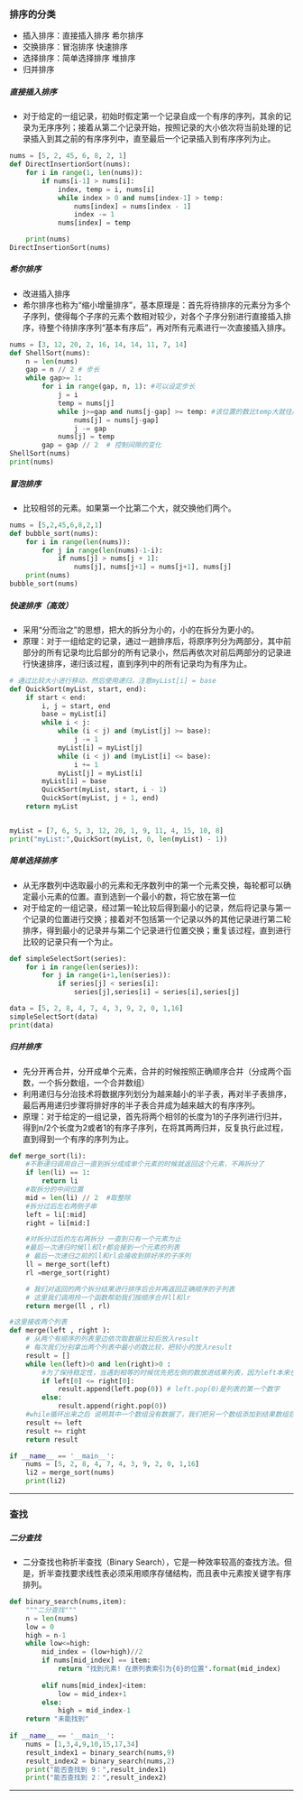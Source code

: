 ### 排序的分类
* 插入排序：直接插入排序  希尔排序
* 交换排序：冒泡排序  快速排序
* 选择排序：简单选择排序  堆排序
* 归并排序


#####  直接插入排序

* 对于给定的一组记录，初始时假定第一个记录自成一个有序的序列，其余的记录为无序序列；接着从第二个记录开始，按照记录的大小依次将当前处理的记录插入到其之前的有序序列中，直至最后一个记录插入到有序序列为止。

```python
nums = [5, 2, 45, 6, 8, 2, 1]
def DirectInsertionSort(nums):
    for i in range(1, len(nums)):
        if nums[i-1] > nums[i]:
            index, temp = i, nums[i]
            while index > 0 and nums[index-1] > temp:
                nums[index] = nums[index - 1]
                index -= 1
            nums[index] = temp

    print(nums)  
DirectInsertionSort(nums)


```




#####  希尔排序
* 改进插入排序
* 希尔排序也称为“缩小增量排序”，基本原理是：首先将待排序的元素分为多个子序列，使得每个子序的元素个数相对较少，对各个子序分别进行直接插入排序，待整个待排序序列“基本有序后”，再对所有元素进行一次直接插入排序。

```python
nums = [3, 12, 20, 2, 16, 14, 14, 11, 7, 14]
def ShellSort(nums):
    n = len(nums)
    gap = n // 2 # 步长
    while gap>= 1:
        for i in range(gap, n, 1): #可以设定步长
            j = i
            temp = nums[j]
            while j>=gap and nums[j-gap] >= temp: #该位置的数比temp大就往后移
                nums[j] = nums[j-gap]
                j -= gap
            nums[j] = temp
        gap = gap // 2  # 控制间隙的变化
ShellSort(nums)
print(nums)

```

#####  冒泡排序
* 比较相邻的元素。如果第一个比第二个大，就交换他们两个。
```python
nums = [5,2,45,6,8,2,1]
def bubble_sort(nums):
    for i in range(len(nums)):
        for j in range(len(nums)-1-i):
            if nums[j] > nums[j + 1]:
                nums[j], nums[j+1] = nums[j+1], nums[j]
    print(nums)
bubble_sort(nums)

```




##### 快速排序（高效）
* 采用“分而治之”的思想，把大的拆分为小的，小的在拆分为更小的。
* 原理：对于一组给定的记录，通过一趟排序后，将原序列分为两部分，其中前部分的所有记录均比后部分的所有记录小，然后再依次对前后两部分的记录进行快速排序，递归该过程，直到序列中的所有记录均为有序为止。

```python
# 通过比较大小进行移动，然后使用递归，注意myList[i] = base
def QuickSort(myList, start, end):
    if start < end:
        i, j = start, end
        base = myList[i]
        while i < j:
            while (i < j) and (myList[j] >= base):
                j -= 1    
            myList[i] = myList[j]
            while (i < j) and (myList[i] <= base):
                i += 1
            myList[j] = myList[i]
        myList[i] = base
        QuickSort(myList, start, i - 1)
        QuickSort(myList, j + 1, end)
    return myList


myList = [7, 6, 5, 3, 12, 20, 1, 9, 11, 4, 15, 10, 8]
print("myList:",QuickSort(myList, 0, len(myList) - 1))

```



##### 简单选择排序
* 从无序数列中选取最小的元素和无序数列中的第一个元素交换，每轮都可以确定最小元素的位置。直到选到一个最小的数，将它放在第一位
* 对于给定的一组记录，经过第一轮比较后得到最小的记录，然后将记录与第一个记录的位置进行交换；接着对不包括第一个记录以外的其他记录进行第二轮排序，得到最小的记录并与第二个记录进行位置交换；重复该过程，直到进行比较的记录只有一个为止。

```python
def simpleSelectSort(series):
    for i in range(len(series)):
        for j in range(i+1,len(series)):
            if series[j] < series[i]:
                series[j],series[i] = series[i],series[j]

data = [5, 2, 8, 4, 7, 4, 3, 9, 2, 0, 1,16]
simpleSelectSort(data)
print(data)
```



##### 归并排序
* 先分开再合并，分开成单个元素，合并的时候按照正确顺序合并（分成两个函数，一个拆分数组，一个合并数组）
* 利用递归与分治技术将数据序列划分为越来越小的半子表，再对半子表排序，最后再用递归步骤将排好序的半子表合并成为越来越大的有序序列。
* 原理：对于给定的一组记录，首先将两个相邻的长度为1的子序列进行归并，得到n/2个长度为2或者1的有序子序列，在将其两两归并，反复执行此过程，直到得到一个有序的序列为止。

```python
def merge_sort(li):
    #不断递归调用自己一直到拆分成成单个元素的时候就返回这个元素，不再拆分了
    if len(li) == 1:
        return li
    #取拆分的中间位置
    mid = len(li) // 2  #取整除
    #拆分过后左右两侧子串
    left = li[:mid]
    right = li[mid:]

    #对拆分过后的左右再拆分 一直到只有一个元素为止
    #最后一次递归时候ll和lr都会接到一个元素的列表
    # 最后一次递归之前的ll和rl会接收到排好序的子序列
    ll = merge_sort(left)
    rl =merge_sort(right)

    # 我们对返回的两个拆分结果进行排序后合并再返回正确顺序的子列表
    # 这里我们调用拎一个函数帮助我们按顺序合并ll和lr
    return merge(ll , rl)

#这里接收两个列表
def merge(left , right ):
    # 从两个有顺序的列表里边依次取数据比较后放入result
    # 每次我们分别拿出两个列表中最小的数比较，把较小的放入result
    result = []
    while len(left)>0 and len(right)>0 :
        #为了保持稳定性，当遇到相等的时候优先把左侧的数放进结果列表，因为left本来也是大数列中比较靠左的
        if left[0] <= right[0]:
            result.append(left.pop(0)) # left.pop(0)是列表的第一个数字
        else:
            result.append(right.pop(0))
    #while循环出来之后 说明其中一个数组没有数据了，我们把另一个数组添加到结果数组后面
    result += left
    result += right
    return result

if __name__ == '__main__':
    nums = [5, 2, 8, 4, 7, 4, 3, 9, 2, 0, 1,16]
    li2 = merge_sort(nums)
    print(li2)

```


------

### 查找

##### 二分查找
* 二分查找也称折半查找（Binary Search），它是一种效率较高的查找方法。但是，折半查找要求线性表必须采用顺序存储结构，而且表中元素按关键字有序排列。

```python
def binary_search(nums,item):
    """二分查找"""
    n = len(nums)
    low = 0
    high = n-1
    while low<=high:
        mid_index = (low+high)//2
        if nums[mid_index] == item:
            return "找到元素! 在原列表索引为{0}的位置".format(mid_index)
 
        elif nums[mid_index]<item:
            low = mid_index+1
        else:
            high = mid_index-1
    return "未能找到"
 
if __name__ == '__main__':
    nums = [1,3,4,9,10,15,17,34]
    result_index1 = binary_search(nums,9)
    result_index2 = binary_search(nums,2)
    print("能否查找到 9：",result_index1)
    print("能否查找到 2：",result_index2)
```

------
